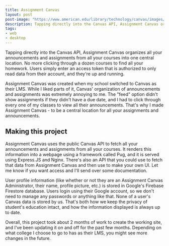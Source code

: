```yaml
---
title: Assignment Canvas
layout: post
post-image: "https://www.american.edu/library/technology/canvas/images/canvas_logo.jpg"
description: Tapping directly into the Canvas API, Assignment Canvas organizes all your announcements and assignments from all your courses into one central location. No more clicking through a dozen courses to find all your homework.
tags:
- web
- desktop
---
```


Tapping directly into the Canvas API, Assignment Canvas organizes all your announcements and assignments from all your courses into one central location. No more clicking through a dozen courses to find all your homework. Users simply enter an access token that is authorized to only read data from their account, and they're up and running.

Assignment Canvas was created when my school switched to Canvas as their LMS. While I liked parts of it, Canvas' organization of announcements and assignments was extremely annoying to me. The "feed" option didn't show assignments if they didn't have a due date, and I had to click through every one of my classes to view all their announcements. That's why I made Assignment Canvas - to be a central location for all your assignments and announcements.

## Making this project

Assignment Canvas uses the public Canvas API to fetch all your announcements and assignments from all your courses. It renders this information into a webpage using a framework called Pug, and it is served using Express.JS and Nginx. There's also an API that you could use to fetch that data from Assignment Canvas and then use to make your own UI. Let me know if you want access and I'll send over some documentation.

User profile information (like whether or not they are an Assignment Canvas Administrator, their name, profile picture, etc.) is stored in Google's Firebase Firestore database. Users login using their Google account, so we don't need to manage any passwords or anything like that. None of a user's Canvas data is stored by us. That's both how we keep the privacy of student's education intact, and how the information displayed is always up to date.

Overall, this project took about 2 months of work to create the working site, and I've been updating it on and off for the past few months. Depending on what college I choose to go to has as their LMS, you might see more changes in the future.